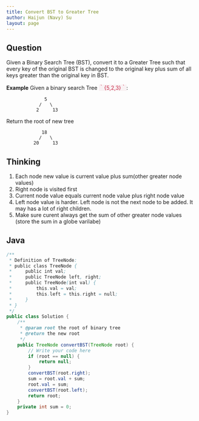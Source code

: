 ```yaml
---
title: Convert BST to Greater Tree
author: Haijun (Navy) Su
layout: page
---
```

## Question
Given a Binary Search Tree (BST), convert it to a Greater Tree such that every key of the original BST is changed to the original key plus sum of all keys greater than the original key in BST.

**Example**
Given a binary search Tree <font style="color: #C72541; background: #F9F2F4;">｀{5,2,3}｀</font>:
~~~
              5
            /   \
           2     13
~~~
Return the root of new tree
~~~
             18
            /   \
          20     13
~~~

## Thinking
1. Each node new value is current value plus sum(other greater node values)
2. Right node is visited first
3. Current node value equals current node value plus right node value
4. Left node value is harder. Left node is not the next node to be added. It may has a lot of right children.
5. Make sure curent always get the sum of other greater node values (store the sum in a globe varilabe)

## Java
~~~ java
/**
 * Definition of TreeNode:
 * public class TreeNode {
 *     public int val;
 *     public TreeNode left, right;
 *     public TreeNode(int val) {
 *         this.val = val;
 *         this.left = this.right = null;
 *     }
 * }
 */
public class Solution {
    /**
     * @param root the root of binary tree
     * @return the new root
     */
    public TreeNode convertBST(TreeNode root) {
        // Write your code here
        if (root == null) {
            return null;
        }
        convertBST(root.right);
        sum = root.val + sum;
        root.val = sum;
        convertBST(root.left);
        return root;
    }
    private int sum = 0;
}
~~~
